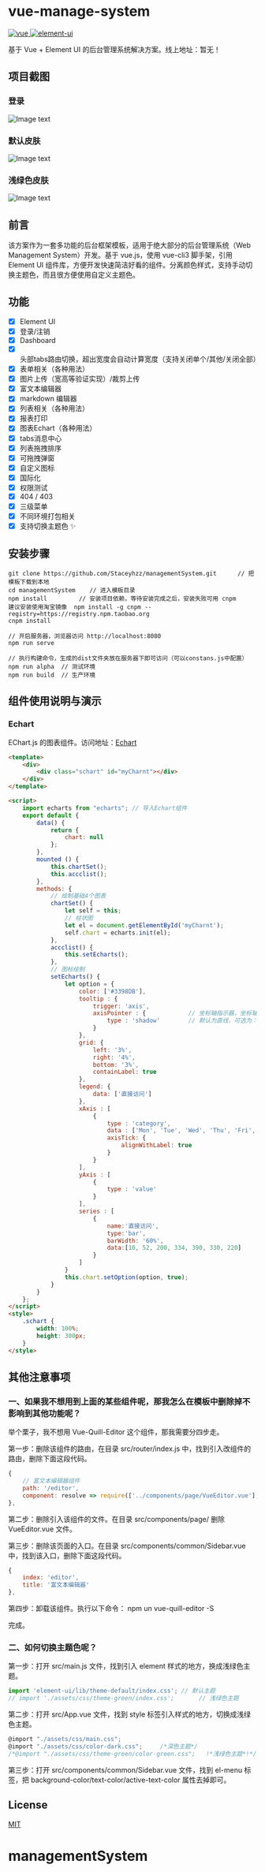 # vue-manage-system

<a href="https://github.com/vuejs/vue">
    <img src="https://img.shields.io/badge/vue-2.6.10-brightgreen.svg" alt="vue">
  </a>
  <a href="https://github.com/ElemeFE/element">
    <img src="https://img.shields.io/badge/element--ui-2.8.2-brightgreen.svg" alt="element-ui">
  </a>

基于 Vue + Element UI 的后台管理系统解决方案。线上地址：暂无！
<!-- 基于 Vue + Element UI 的后台管理系统解决方案。[线上地址](https://lin-xin.gitee.io/example/work/) -->


## 项目截图

### 登录

![Image text](https://github.com/Staceyhzz/managementSystem/raw/master/screenshots/wms3.png)

### 默认皮肤

![Image text](https://github.com/Staceyhzz/managementSystem/raw/master/screenshots/wms1.png)

### 浅绿色皮肤

![Image text](https://github.com/Staceyhzz/managementSystem/raw/master/screenshots/wms2.png)


## 前言

该方案作为一套多功能的后台框架模板，适用于绝大部分的后台管理系统（Web Management System）开发。基于 vue.js，使用 vue-cli3 脚手架，引用 Element UI 组件库，方便开发快速简洁好看的组件。分离颜色样式，支持手动切换主题色，而且很方便使用自定义主题色。

## 功能

-   [x] Element UI
-   [x] 登录/注销
-   [x] Dashboard
-   [x] 头部tabs路由切换，超出宽度会自动计算宽度（支持关闭单个/其他/关闭全部）
-   [x] 表单相关（各种用法）
-   [x] 图片上传（宽高等验证实现）/裁剪上传
-   [x] 富文本编辑器
-   [x] markdown 编辑器
-   [x] 列表相关（各种用法）
-   [x] 报表打印
-   [x] 图表Echart（各种用法）
-   [x] tabs消息中心
-   [x] 列表拖拽排序
-   [x] 可拖拽弹窗
-   [x] 自定义图标
-   [x] 国际化
-   [x] 权限测试
-   [x] 404 / 403
-   [x] 三级菜单
-   [x] 不同环境打包相关
-   [x] 支持切换主题色 :sparkles:

## 安装步骤

```
git clone https://github.com/Staceyhzz/managementSystem.git      // 把模板下载到本地
cd managementSystem    // 进入模板目录
npm install         // 安装项目依赖，等待安装完成之后，安装失败可用 cnpm
建议安装使用淘宝镜像  npm install -g cnpm --registry=https://registry.npm.taobao.org
cnpm install

// 开启服务器，浏览器访问 http://localhost:8080
npm run serve

// 执行构建命令，生成的dist文件夹放在服务器下即可访问（可以constans.js中配置）
npm run alpha  // 测试环境
npm run build  // 生产环境
```

## 组件使用说明与演示

### Echart

EChart.js 的图表组件。访问地址：[Echart](https://www.echartsjs.com/zh/index.html)

<!-- <p><a href="https://www.npmjs.com/package/vue-schart"><img src="https://img.shields.io/npm/dm/vue-schart.svg" alt="Downloads"></a></p> -->

```html
<template>
    <div>
        <div class="schart" id="myCharnt"></div>
    </div>
</template>

<script>
    import echarts from "echarts"; // 导入Echart组件
    export default {
        data() {
            return {
                chart: null
            };
        },
        mounted () {
            this.chartSet();
            this.accclist();
        },
        methods: {
            // 绘制基础4个图表
            chartSet() {
                let self = this;
                // 柱状图
                let el = document.getElementById('myCharnt');
                self.chart = echarts.init(el);
            },
            accclist() {
                this.setEcharts();
            },
            // 图标绘制
            setEcharts() {
                let option = {
                    color: ['#3398DB'],
                    tooltip : {
                        trigger: 'axis',
                        axisPointer : {            // 坐标轴指示器，坐标轴触发有效
                            type : 'shadow'        // 默认为直线，可选为：'line' | 'shadow'
                        }
                    },
                    grid: {
                        left: '3%',
                        right: '4%',
                        bottom: '3%',
                        containLabel: true
                    },
                    legend: {
                        data: ['直接访问']
                    },
                    xAxis : [
                        {
                            type : 'category',
                            data : ['Mon', 'Tue', 'Wed', 'Thu', 'Fri', 'Sat', 'Sun'],
                            axisTick: {
                                alignWithLabel: true
                            }
                        }
                    ],
                    yAxis : [
                        {
                            type : 'value'
                        }
                    ],
                    series : [
                        {
                            name:'直接访问',
                            type:'bar',
                            barWidth: '60%',
                            data:[10, 52, 200, 334, 390, 330, 220]
                        }
                    ]
                }
                this.chart.setOption(option, true);
            }
        }
    };
</script>
<style>
    .schart {
        width: 100%;
        height: 300px;
    }
</style>
```

## 其他注意事项

### 一、如果我不想用到上面的某些组件呢，那我怎么在模板中删除掉不影响到其他功能呢？

举个栗子，我不想用 Vue-Quill-Editor 这个组件，那我需要分四步走。

第一步：删除该组件的路由，在目录 src/router/index.js 中，找到引入改组件的路由，删除下面这段代码。

```JavaScript
{
    // 富文本编辑器组件
    path: '/editor',
    component: resolve => require(['../components/page/VueEditor.vue'], resolve)
},
```

第二步：删除引入该组件的文件。在目录 src/components/page/ 删除 VueEditor.vue 文件。

第三步：删除该页面的入口。在目录 src/components/common/Sidebar.vue 中，找到该入口，删除下面这段代码。

```js
{
	index: 'editor',
	title: '富文本编辑器'
},
```

第四步：卸载该组件。执行以下命令：
npm un vue-quill-editor -S

完成。

### 二、如何切换主题色呢？

第一步：打开 src/main.js 文件，找到引入 element 样式的地方，换成浅绿色主题。

```javascript
import 'element-ui/lib/theme-default/index.css'; // 默认主题
// import './assets/css/theme-green/index.css';       // 浅绿色主题
```

第二步：打开 src/App.vue 文件，找到 style 标签引入样式的地方，切换成浅绿色主题。

```javascript
@import "./assets/css/main.css";
@import "./assets/css/color-dark.css";     /*深色主题*/
/*@import "./assets/css/theme-green/color-green.css";   !*浅绿色主题*!*/
```

第三步：打开 src/components/common/Sidebar.vue 文件，找到 el-menu 标签，把 background-color/text-color/active-text-color 属性去掉即可。

## License

[MIT](https://github.com/Staceyhzz/managementSystem/issues)
# managementSystem
